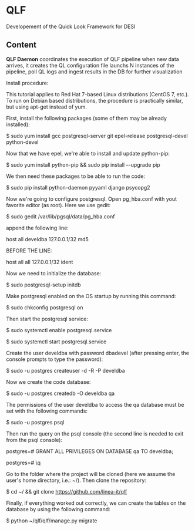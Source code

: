 # QLF

Developement of the Quick Look Framework for DESI

## Content

**QLF Daemon** coordinates the execution of QLF pipeline when new data arrives, it creates the QL configuration file launchs N instances of the pipeline, poll QL logs and ingest results in the DB for further visualization

Install procedure:

This tutorial applies to Red Hat 7-based Linux distributions (CentOS 7, etc.). To run on Debian based distributions, the procedure is practically similar, but using apt-get instead of yum.

First, install the following packages (some of them may be already installed):

$ sudo yum install gcc postgresql-server git epel-release postgresql-devel python-devel

Now that we have epel, we're able to install and update python-pip:

$ sudo yum install python-pip && sudo pip install –-upgrade pip

We then need these packages to be able to run the code: 

$ sudo pip install python-daemon pyyaml django psycopg2

Now we're going to configure postgresql. Open pg_hba.conf with yout favorite editor (as root). Here we use gedit:

$ sudo gedit /var/lib/pgsql/data/pg_hba.conf 

append the following line:

host    all             develdba        127.0.0.1/32            md5

BEFORE THE LINE:

host    all             all             127.0.0.1/32            ident

Now we need to initialize the database:

$ sudo postgresql-setup initdb

Make postgresql enabled on the OS startup by running this command:

$ sudo chkconfig postgresql on

Then start the postgresql service:

$ sudo systemctl enable postgresql.service

$ sudo systemctl start postgresql.service

Create the user develdba with password dbadevel (after pressing enter, the console prompts to type the password):

$ sudo -u postgres createuser -d -R -P develdba

Now we create the code database:

$ sudo -u postgres createdb -O develdba qa

The permissions of the user develdba to access the qa database must be set with the following commands:

$ sudo -u postgres psql

Then run the query on the psql console (the second line is needed to exit from the psql console):

postgres=# GRANT ALL PRIVILEGES ON DATABASE qa TO develdba;

postgres=# \q

Go to the folder where the project will be cloned (here we assume the user's home directory, i.e.: ~/). Then clone the repository:

$ cd ~/ && git clone https://github.com/linea-it/qlf

Finally, if everything worked out correctly, we can create the tables on the database by using the following command:

$ python ~/qlf/qlf/manage.py migrate


